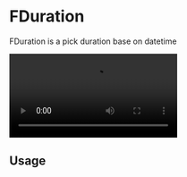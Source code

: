# FDuration 
FDuration is a pick duration base on datetime

![fduration-example](https://firebasestorage.googleapis.com/v0/b/iceman-default.appspot.com/o/github%2Fvideo_2022-08-09_11-34-52.mp4?alt=media&token=959abd7e-5c24-43cc-8d99-9e25591e5972)

## Usage
